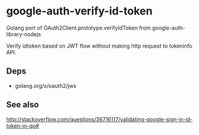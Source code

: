 # google-auth-verify-id-token

Golang port of OAuth2Client.prototype.verifyIdToken from google-auth-library-nodejs

Verify idtoken based on JWT flow without making http request to tokeninfo API.

## Deps

- golang.org/x/oauth2/jws

## See also

http://stackoverflow.com/questions/36716117/validating-google-sign-in-id-token-in-go#